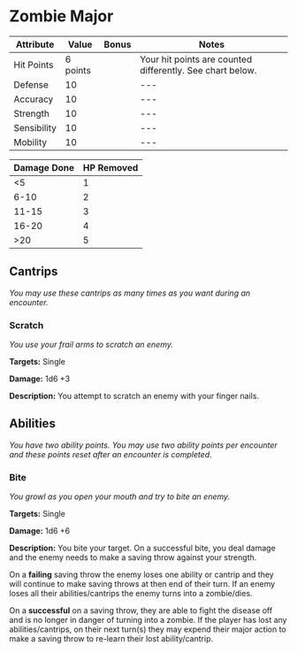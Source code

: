 # Zombie Major

|Attribute|Value|Bonus|Notes|
|---|---|---|---|
|Hit Points|6 points|<center> </center>|Your hit points are counted differently.  See chart below.|
|Defense|10|<center> </center>|---|
|Accuracy|10|<center> </center>|---|
|Strength|10|<center> </center>|---|
|Sensibility|10|<center> </center>|---|
|Mobility|10|<center> </center>|---|

|Damage Done|HP Removed|
|---|---|
|<5|1|
|6-10|2|
|11-15|3|
|16-20|4|
|>20|5|


## Cantrips
_You may use these cantrips as many times as you want during an encounter._

### Scratch

_You use your frail arms to scratch an enemy._

**Targets:** Single

**Damage:** 1d6 +3

**Description:** You attempt to scratch an enemy with your finger nails.

## Abilities
_You have two ability points.  You may use two ability points per encounter and these points reset after an encounter is completed._

### Bite
_You growl as you open your mouth and try to bite an enemy._

**Targets:** Single

**Damage:** 1d6 +6

**Description:** You bite your target.  On a successful bite, you deal damage and the enemy needs to make a saving throw against your strength.  

On a **failing** saving throw the enemy loses one ability or cantrip and they will continue to make saving throws at then end of their turn.  If an enemy loses all their abilities/cantrips the enemy turns into a zombie/dies.  

On a **successful** on a saving throw, they are able to fight the disease off and is no longer in danger of turning into a zombie.  If the player has lost any abilities/cantrips, on their next turn(s) they may expend their major action to make a saving throw to re-learn their lost ability/cantrip.
